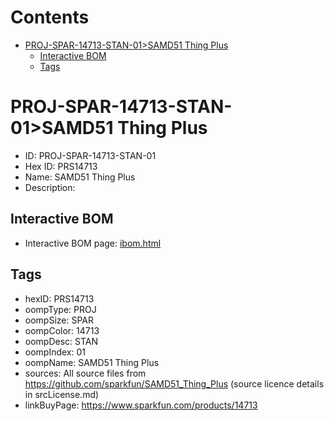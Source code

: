 



Contents
========

* [PROJ-SPAR-14713-STAN-01>SAMD51 Thing Plus](#proj-spar-14713-stan-01samd51-thing-plus)
	* [Interactive BOM](#interactive-bom)
	* [Tags](#tags)

# PROJ-SPAR-14713-STAN-01>SAMD51 Thing Plus

- ID: PROJ-SPAR-14713-STAN-01
- Hex ID: PRS14713
- Name: SAMD51 Thing Plus
- Description: 

## Interactive BOM

- Interactive BOM page: [ibom.html](kicad/bom/ibom.html)

## Tags

- hexID: PRS14713
- oompType: PROJ
- oompSize: SPAR
- oompColor: 14713
- oompDesc: STAN
- oompIndex: 01
- oompName: SAMD51 Thing Plus
- sources: All source files from https://github.com/sparkfun/SAMD51_Thing_Plus (source licence details in srcLicense.md)
- linkBuyPage: https://www.sparkfun.com/products/14713
